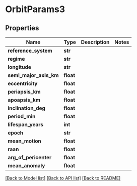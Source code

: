 # OrbitParams3

## Properties
Name | Type | Description | Notes
------------ | ------------- | ------------- | -------------
**reference_system** | **str** |  | 
**regime** | **str** |  | 
**longitude** | **str** |  | 
**semi_major_axis_km** | **float** |  | 
**eccentricity** | **float** |  | 
**periapsis_km** | **float** |  | 
**apoapsis_km** | **float** |  | 
**inclination_deg** | **float** |  | 
**period_min** | **float** |  | 
**lifespan_years** | **int** |  | 
**epoch** | **str** |  | 
**mean_motion** | **float** |  | 
**raan** | **float** |  | 
**arg_of_pericenter** | **float** |  | 
**mean_anomaly** | **float** |  | 

[[Back to Model list]](../README.md#documentation-for-models) [[Back to API list]](../README.md#documentation-for-api-endpoints) [[Back to README]](../README.md)


